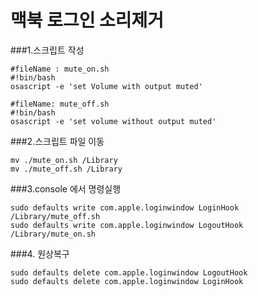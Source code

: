 # 맥북 로그인 소리제거

###1.스크립트 작성
```shell
#fileName : mute_on.sh
#!bin/bash
osascript -e 'set Volume with output muted'
```

```shell
#fileName: mute_off.sh
#!bin/bash
osascript -e 'set volume without output muted'
```

###2.스크립트 파일 이동
```shell
mv ./mute_on.sh /Library
mv ./mute_off.sh /Library
```

###3.console 에서 명령실행
```shell
sudo defaults write com.apple.loginwindow LoginHook /Library/mute_off.sh
sudo defaults write com.apple.loginwindow LogoutHook /Library/mute_on.sh
```

###4. 원상복구
```shell
sudo defaults delete com.apple.loginwindow LogoutHook
sudo defaults delete com.apple.loginwindow LoginHook
```
